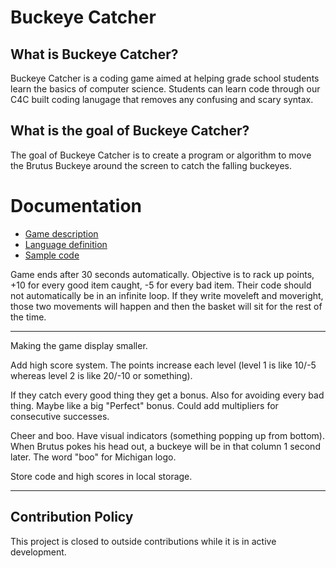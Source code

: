 # Buckeye Catcher

## What is Buckeye Catcher?
Buckeye Catcher is a coding game aimed at helping grade school students learn the basics of computer science.  Students can learn code through our C4C built coding lanugage that removes any confusing and scary syntax.

## What is the goal of Buckeye Catcher?
The goal of Buckeye Catcher is to create a program or algorithm to move the Brutus Buckeye around the screen to catch the falling buckeyes.

# Documentation

* [Game description](documentation/game_mechanics.md)
* [Language definition](documentation/language.md)
* [Sample code](documentation/sample.md)

Game ends after 30 seconds automatically. Objective is to rack up points, +10 for every good item caught, -5 for every bad item.
Their code should not automatically be in an infinite loop. If they write moveleft and moveright, those two movements will happen and then the basket will sit for the rest of the time.

---

Making the game display smaller.

Add high score system. The points increase each level (level 1 is like 10/-5 whereas level 2 is like 20/-10 or something).

If they catch every good thing they get a bonus. Also for avoiding every bad thing. Maybe like a big "Perfect" bonus. Could add multipliers for consecutive successes.

Cheer and boo. Have visual indicators (something popping up from bottom). When Brutus pokes his head out, a buckeye will be in that column 1 second later. The word "boo" for Michigan logo.

Store code and high scores in local storage.

---

## Contribution Policy
This project is closed to outside contributions while it is in active development.
